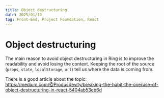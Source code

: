 ```yaml
---
title: Object destructuring
date: 2025/01/10
tag: Front-End, Project Foundation, React
---
```


# Object destructuring

The main reason to avoid object destructuring in Ring is to improve the readability and avoid losing the context. Keeping the root of the source (`props`, `state`, `localStorage`, `url`) tell us where the data is coming from.

There is a good article about the topic: https://medium.com/@Producdevity/breaking-the-habit-the-overuse-of-object-destructuring-in-react-5404ab53eb6d
